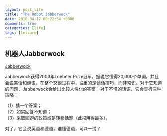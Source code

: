 ```yaml
---
layout: post_life
title: "The Robot Jabberwock"
date: 2010-04-17 00:22:54 +0800
comments: true
categories: [life]
tags: [leisure]
---
```


## 机器人Jabberwock


[Jabberwock](http://www.abenteuermedien.de/jabberwock/index.php)

Jabberwock获得2003年Loebner Prize冠军，据说它懂得20,000个单词，并且会说笑话和谜语。在整个交谈过程中，注重的是谈话技巧，而非常识。对于它知道的问题，Jabberwock会给出比较人性化的答案；对于不懂的话语，它会实行三种策略：

（1）猜一个答案；  
（2）如实回答不知道；  
（3）采取回避的政策或是转移话题（此招用得最多）。  

对了，它会说英语和德语，谁懂德语，可以一试？
